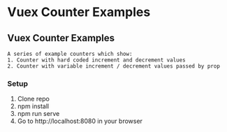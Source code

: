 # Vuex Counter Examples

## Vuex Counter Examples

```
A series of example counters which show:
1. Counter with hard coded increment and decrement values
2. Counter with variable increment / decrement values passed by prop
```

### Setup
1. Clone repo
2. npm install
3. npm run serve
4. Go to http://localhost:8080 in your browser


